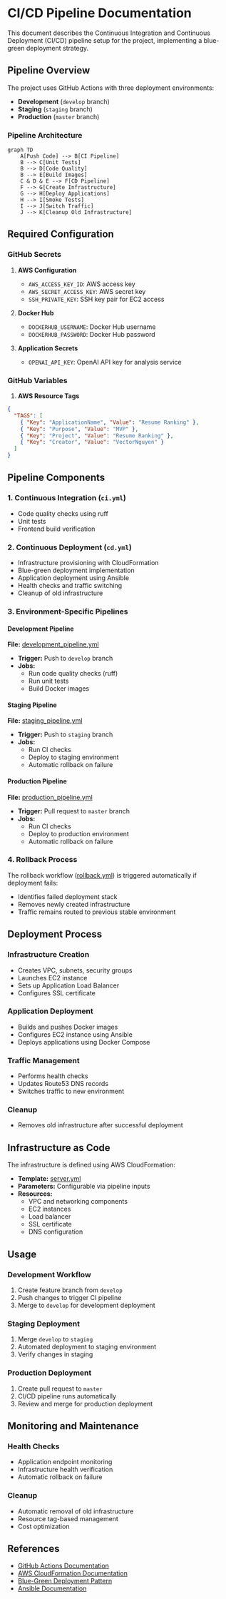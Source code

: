 # CI/CD Pipeline Documentation

This document describes the Continuous Integration and Continuous Deployment (CI/CD) pipeline setup for the project, implementing a blue-green deployment strategy.

## Pipeline Overview

The project uses GitHub Actions with three deployment environments:

- **Development** (`develop` branch)
- **Staging** (`staging` branch)
- **Production** (`master` branch)

### Pipeline Architecture

```mermaid
graph TD
    A[Push Code] --> B[CI Pipeline]
    B --> C[Unit Tests]
    B --> D[Code Quality]
    B --> E[Build Images]
    C & D & E --> F[CD Pipeline]
    F --> G[Create Infrastructure]
    G --> H[Deploy Applications]
    H --> I[Smoke Tests]
    I --> J[Switch Traffic]
    J --> K[Cleanup Old Infrastructure]
```

## Required Configuration

### GitHub Secrets

1. **AWS Configuration**

   - `AWS_ACCESS_KEY_ID`: AWS access key
   - `AWS_SECRET_ACCESS_KEY`: AWS secret key
   - `SSH_PRIVATE_KEY`: SSH key pair for EC2 access

2. **Docker Hub**

   - `DOCKERHUB_USERNAME`: Docker Hub username
   - `DOCKERHUB_PASSWORD`: Docker Hub password

3. **Application Secrets**
   - `OPENAI_API_KEY`: OpenAI API key for analysis service

### GitHub Variables

1. **AWS Resource Tags**

```json
{
  "TAGS": [
    { "Key": "ApplicationName", "Value": "Resume Ranking" },
    { "Key": "Purpose", "Value": "MVP" },
    { "Key": "Project", "Value": "Resume Ranking" },
    { "Key": "Creator", "Value": "VectorNguyen" }
  ]
}
```

## Pipeline Components

### 1. Continuous Integration (`ci.yml`)

- Code quality checks using ruff
- Unit tests
- Frontend build verification

### 2. Continuous Deployment (`cd.yml`)

- Infrastructure provisioning with CloudFormation
- Blue-green deployment implementation
- Application deployment using Ansible
- Health checks and traffic switching
- Cleanup of old infrastructure

### 3. Environment-Specific Pipelines

#### Development Pipeline

**File:** [development_pipeline.yml](development_pipeline.yml)

- **Trigger:** Push to `develop` branch
- **Jobs:**
  - Run code quality checks (ruff)
  - Run unit tests
  - Build Docker images

#### Staging Pipeline

**File:** [staging_pipeline.yml](staging_pipeline.yml)

- **Trigger:** Push to `staging` branch
- **Jobs:**
  - Run CI checks
  - Deploy to staging environment
  - Automatic rollback on failure

#### Production Pipeline

**File:** [production_pipeline.yml](production_pipeline.yml)

- **Trigger:** Pull request to `master` branch
- **Jobs:**
  - Run CI checks
  - Deploy to production environment
  - Automatic rollback on failure

### 4. Rollback Process

The rollback workflow ([rollback.yml](rollback.yml)) is triggered automatically if deployment fails:

- Identifies failed deployment stack
- Removes newly created infrastructure
- Traffic remains routed to previous stable environment

## Deployment Process

### Infrastructure Creation

- Creates VPC, subnets, security groups
- Launches EC2 instance
- Sets up Application Load Balancer
- Configures SSL certificate

### Application Deployment

- Builds and pushes Docker images
- Configures EC2 instance using Ansible
- Deploys applications using Docker Compose

### Traffic Management

- Performs health checks
- Updates Route53 DNS records
- Switches traffic to new environment

### Cleanup

- Removes old infrastructure after successful deployment

## Infrastructure as Code

The infrastructure is defined using AWS CloudFormation:

- **Template:** [server.yml](cloudformations/server.yml)
- **Parameters:** Configurable via pipeline inputs
- **Resources:**
  - VPC and networking components
  - EC2 instances
  - Load balancer
  - SSL certificate
  - DNS configuration

## Usage

### Development Workflow

1. Create feature branch from `develop`
2. Push changes to trigger CI pipeline
3. Merge to `develop` for development deployment

### Staging Deployment

1. Merge `develop` to `staging`
2. Automated deployment to staging environment
3. Verify changes in staging

### Production Deployment

1. Create pull request to `master`
2. CI/CD pipeline runs automatically
3. Review and merge for production deployment

## Monitoring and Maintenance

### Health Checks

- Application endpoint monitoring
- Infrastructure health verification
- Automatic rollback on failure

### Cleanup

- Automatic removal of old infrastructure
- Resource tag-based management
- Cost optimization

## References

- [GitHub Actions Documentation](https://docs.github.com/en/actions)
- [AWS CloudFormation Documentation](https://docs.aws.amazon.com/cloudformation/)
- [Blue-Green Deployment Pattern](https://martinfowler.com/bliki/BlueGreenDeployment.html)
- [Ansible Documentation](https://docs.ansible.com/)
